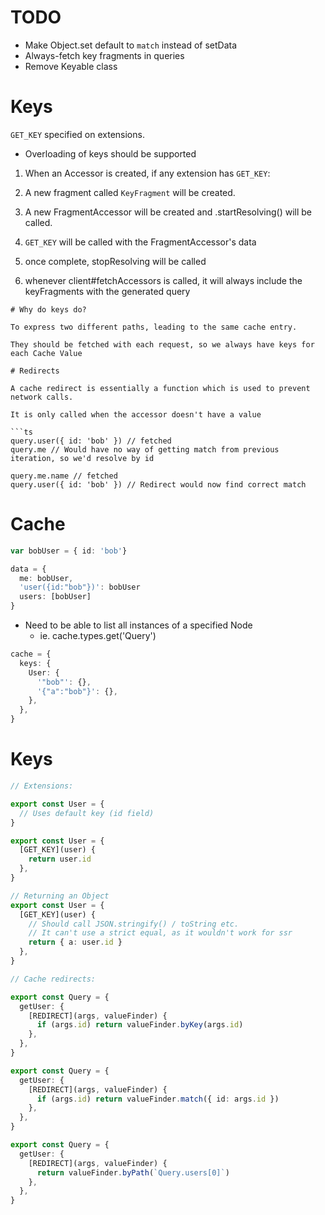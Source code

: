 # TODO

- Make Object.set default to `match` instead of setData
- Always-fetch key fragments in queries
- Remove Keyable class

# Keys

`GET_KEY` specified on extensions.

- Overloading of keys should be supported

1. When an Accessor is created, if any extension has `GET_KEY`:
2. A new fragment called `KeyFragment` will be created.
3. A new FragmentAccessor will be created and .startResolving() will be called.
4. `GET_KEY` will be called with the FragmentAccessor's data
5. once complete, stopResolving will be called

6. whenever client#fetchAccessors is called, it will always include the keyFragments with the generated query

````
# Why do keys do?

To express two different paths, leading to the same cache entry.

They should be fetched with each request, so we always have keys for each Cache Value

# Redirects

A cache redirect is essentially a function which is used to prevent network calls.

It is only called when the accessor doesn't have a value

```ts
query.user({ id: 'bob' }) // fetched
query.me // Would have no way of getting match from previous iteration, so we'd resolve by id

query.me.name // fetched
query.user({ id: 'bob' }) // Redirect would now find correct match
````

# Cache

```ts
var bobUser = { id: 'bob'}

data = {
  me: bobUser,
  'user({id:"bob"})': bobUser
  users: [bobUser]
}
```

- Need to be able to list all instances of a specified Node
  - ie. cache.types.get('Query')

```ts
cache = {
  keys: {
    User: {
      '"bob"': {},
      '{"a":"bob"}': {},
    },
  },
}
```

# Keys

```ts
// Extensions:

export const User = {
  // Uses default key (id field)
}

export const User = {
  [GET_KEY](user) {
    return user.id
  },
}

// Returning an Object
export const User = {
  [GET_KEY](user) {
    // Should call JSON.stringify() / toString etc.
    // It can't use a strict equal, as it wouldn't work for ssr
    return { a: user.id }
  },
}

// Cache redirects:

export const Query = {
  getUser: {
    [REDIRECT](args, valueFinder) {
      if (args.id) return valueFinder.byKey(args.id)
    },
  },
}

export const Query = {
  getUser: {
    [REDIRECT](args, valueFinder) {
      if (args.id) return valueFinder.match({ id: args.id })
    },
  },
}

export const Query = {
  getUser: {
    [REDIRECT](args, valueFinder) {
      return valueFinder.byPath(`Query.users[0]`)
    },
  },
}
```
